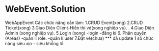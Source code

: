# WebEvent.Solution
WebAppEvent
Các chức năng cần làm: 
  1.CRUD Event(xong)
  2.CRUD Ticket(xong)
  3.Giao Diện Client-Hiển thị vé(xong nghiệp vụ). . 
  4.Giao Diện Admin (xong nghiệp vụ).
  5.Login (xong)
    -login
     -đăng kí
  6. Phân quyền (Areas)
    -quản lí role.
    -quản lí user
  7.Đặt vé(chưa)
*** đã update 1 số chức năng siêu xịn - siêu khổng lồ

